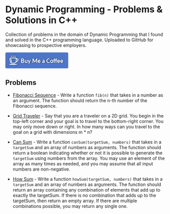 # Dynamic Programming - Problems & Solutions in C++

Collection of problems in the domain of Dynamic Programming that I found and solved in the C++ programming language. Uploaded to GitHub for showcasing to prospective employers.

[![Buy Me Coffee](images/buy-me-coffee.png)](https://www.paypal.me/DjordjeJocic)

## Problems

*   [Fibonacci Sequence](problems/001-fib/main.cpp) - Write a function `fib(n)` that takes in a number as an argument. The function should return the n-th number of the Fibonacci sequence.

*   [Grid Traveler](problems/002-gridTraveler/main.cpp) - Say that you are a traveler on a 2D grid. You begin in the top-left corner and your goal is to travel to the bottom-right corner. You may only move down or right. In how many ways can you travel to the goal on a grid with dimensions m * n?

*   [Can Sum](problems/003-canSum/main.cpp) - Write a function `canSum(targetSum, numbers)` that takes in a `targetSum` and an array of numbers as arguments. The function should return a boolean indicating whether or not it is possible to generate the `targetSum` using numbers from the array. You may use an element of the array as many times as needed, and you may assume that all input numbers are non-negative.

*   [How Sum](problems/004-howSum/main.cpp) - Write a function `howSum(targetSum, numbers)` that takes in a `targetSum` and an array of numbers as arguments. The function should return an array containing any combination of elements that add up to exactly the targetSum. If there is no combination that adds up to the targetSum, then return an empty array. If there are multiple combinations possible, you may return any single one.